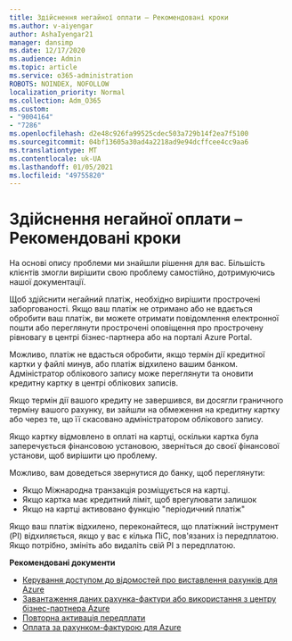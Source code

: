 ```yaml
---
title: Здійснення негайної оплати – Рекомендовані кроки
ms.author: v-aiyengar
author: AshaIyengar21
manager: dansimp
ms.date: 12/17/2020
ms.audience: Admin
ms.topic: article
ms.service: o365-administration
ROBOTS: NOINDEX, NOFOLLOW
localization_priority: Normal
ms.collection: Adm_O365
ms.custom:
- "9004164"
- "7286"
ms.openlocfilehash: d2e48c926fa99525cdec503a729b14f2ea7f5100
ms.sourcegitcommit: 04bf13605a30ad4a2218ad9e94dcffcee4cc9aa6
ms.translationtype: MT
ms.contentlocale: uk-UA
ms.lasthandoff: 01/05/2021
ms.locfileid: "49755820"
---
```

# <a name="make-immediate-payment---recommended-steps"></a>Здійснення негайної оплати – Рекомендовані кроки

На основі опису проблеми ми знайшли рішення для вас. Більшість клієнтів змогли вирішити свою проблему самостійно, дотримуючись нашої документації.

Щоб здійснити негайний платіж, необхідно вирішити прострочені заборгованості. Якщо ваш платіж не отримано або не вдається обробити ваш платіж, ви можете отримати повідомлення електронної пошти або переглянути прострочені оповіщення про прострочену рівновагу в центрі бізнес-партнера або на порталі Azure Portal. 

Можливо, платіж не вдасться обробити, якщо термін дії кредитної картки у файлі минув, або платіж відхилено вашим банком. Адміністратор облікового запису може переглянути та оновити кредитну картку в центрі облікових записів. 

Якщо термін дії вашого кредиту не завершився, ви досягли граничного терміну вашого рахунку, ви зайшли на обмеження на кредитну картку або через те, що її скасовано адміністратором облікового запису.  

Якщо картку відмовлено в оплаті на картці, оскільки картка була заперечується фінансовою установою, зверніться до своєї фінансової установи, щоб вирішити цю проблему.  

Можливо, вам доведеться звернутися до банку, щоб переглянути:

- Якщо Міжнародна транзакція розміщується на картці. 
- Якщо картка має кредитний ліміт, щоб врегулювати залишок 
- Якщо на картці активовано функцію "періодичний платіж" 

Якщо ваш платіж відхилено, переконайтеся, що платіжний інструмент (PI) відхиляється, якщо у вас є кілька ПіС, пов'язаних із передплатою. Якщо потрібно, змініть або видаліть свій PI з передплатою. 

**Рекомендовані документи** 

- [Керування доступом до відомостей про виставлення рахунків для Azure](https://docs.microsoft.com/azure/billing/billing-manage-access?WT.mc_id=Portal-Microsoft_Azure_Support)
- [Завантаження даних рахунка-фактури або використання з центру бізнес-партнера Azure](https://docs.microsoft.com/azure/billing/billing-download-azure-invoice-daily-usage-date?WT.mc_id=Portal-Microsoft_Azure_Support)
- [Повторна активація передплати](https://docs.microsoft.com/azure/billing/billing-subscription-become-disable?WT.mc_id=Portal-Microsoft_Azure_Support)
- [Оплата за рахунком-фактурою для Azure](https://docs.microsoft.com/azure/cost-management-billing/manage/pay-by-invoice) 